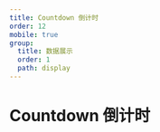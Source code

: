 ```yaml
---
title: Countdown 倒计时
order: 12
mobile: true
group:
  title: 数据展示
  order: 1
  path: display
---
```


# Countdown 倒计时

<code src="../demo/Countdown.tsx"></code>
<API src="../src/Countdown.tsx"></API>
